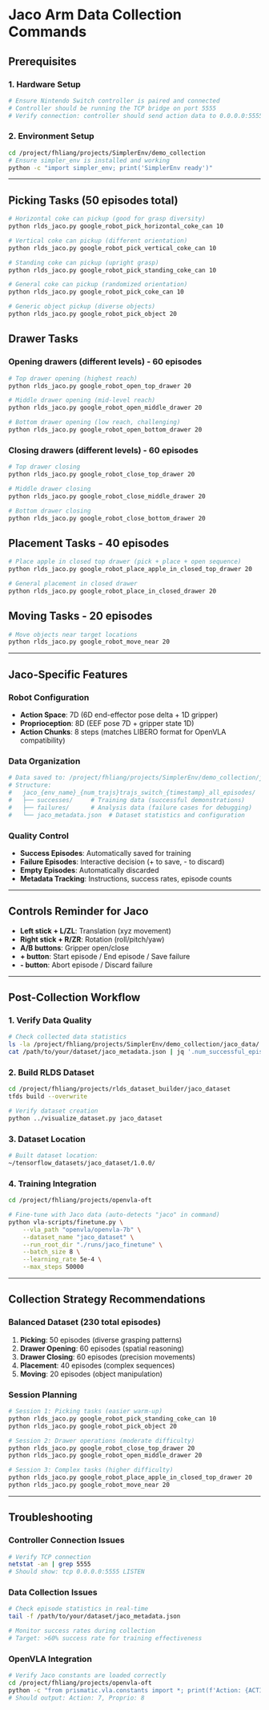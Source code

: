 # Jaco Arm Data Collection Commands

## **Prerequisites**

### 1. Hardware Setup
```bash
# Ensure Nintendo Switch controller is paired and connected
# Controller should be running the TCP bridge on port 5555
# Verify connection: controller should send action data to 0.0.0.0:5555
```

### 2. Environment Setup
```bash
cd /project/fhliang/projects/SimplerEnv/demo_collection
# Ensure simpler_env is installed and working
python -c "import simpler_env; print('SimplerEnv ready')"
```

---

## **Picking Tasks** (50 episodes total)

```bash
# Horizontal coke can pickup (good for grasp diversity)
python rlds_jaco.py google_robot_pick_horizontal_coke_can 10

# Vertical coke can pickup (different orientation)
python rlds_jaco.py google_robot_pick_vertical_coke_can 10

# Standing coke can pickup (upright grasp)
python rlds_jaco.py google_robot_pick_standing_coke_can 10

# General coke can pickup (randomized orientation)
python rlds_jaco.py google_robot_pick_coke_can 10

# Generic object pickup (diverse objects)
python rlds_jaco.py google_robot_pick_object 20
```

## **Drawer Tasks**

### Opening drawers (different levels) - 60 episodes
```bash
# Top drawer opening (highest reach)
python rlds_jaco.py google_robot_open_top_drawer 20

# Middle drawer opening (mid-level reach)
python rlds_jaco.py google_robot_open_middle_drawer 20

# Bottom drawer opening (low reach, challenging)
python rlds_jaco.py google_robot_open_bottom_drawer 20
```

### Closing drawers (different levels) - 60 episodes
```bash
# Top drawer closing
python rlds_jaco.py google_robot_close_top_drawer 20

# Middle drawer closing
python rlds_jaco.py google_robot_close_middle_drawer 20

# Bottom drawer closing
python rlds_jaco.py google_robot_close_bottom_drawer 20
```

## **Placement Tasks** - 40 episodes

```bash
# Place apple in closed top drawer (pick + place + open sequence)
python rlds_jaco.py google_robot_place_apple_in_closed_top_drawer 20

# General placement in closed drawer
python rlds_jaco.py google_robot_place_in_closed_drawer 20
```

## **Moving Tasks** - 20 episodes

```bash
# Move objects near target locations
python rlds_jaco.py google_robot_move_near 20
```

---

## **Jaco-Specific Features**

### **Robot Configuration**
- **Action Space**: 7D (6D end-effector pose delta + 1D gripper)
- **Proprioception**: 8D (EEF pose 7D + gripper state 1D)
- **Action Chunks**: 8 steps (matches LIBERO format for OpenVLA compatibility)

### **Data Organization**
```bash
# Data saved to: /project/fhliang/projects/SimplerEnv/demo_collection/jaco_data/
# Structure:
#   jaco_{env_name}_{num_trajs}trajs_switch_{timestamp}_all_episodes/
#   ├── successes/     # Training data (successful demonstrations)
#   ├── failures/      # Analysis data (failure cases for debugging)
#   └── jaco_metadata.json  # Dataset statistics and configuration
```

### **Quality Control**
- **Success Episodes**: Automatically saved for training
- **Failure Episodes**: Interactive decision (+ to save, - to discard)
- **Empty Episodes**: Automatically discarded
- **Metadata Tracking**: Instructions, success rates, episode counts

---

## **Controls Reminder for Jaco**

- **Left stick + L/ZL**: Translation (xyz movement)
- **Right stick + R/ZR**: Rotation (roll/pitch/yaw)
- **A/B buttons**: Gripper open/close
- **+ button**: Start episode / End episode / Save failure
- **- button**: Abort episode / Discard failure

---

## **Post-Collection Workflow**

### 1. **Verify Data Quality**
```bash
# Check collected data statistics
ls -la /project/fhliang/projects/SimplerEnv/demo_collection/jaco_data/
cat /path/to/your/dataset/jaco_metadata.json | jq '.num_successful_episodes'
```

### 2. **Build RLDS Dataset**
```bash
cd /project/fhliang/projects/rlds_dataset_builder/jaco_dataset
tfds build --overwrite

# Verify dataset creation
python ../visualize_dataset.py jaco_dataset
```

### 3. **Dataset Location**
```bash
# Built dataset location:
~/tensorflow_datasets/jaco_dataset/1.0.0/
```

### 4. **Training Integration**
```bash
cd /project/fhliang/projects/openvla-oft

# Fine-tune with Jaco data (auto-detects "jaco" in command)
python vla-scripts/finetune.py \
    --vla_path "openvla/openvla-7b" \
    --dataset_name "jaco_dataset" \
    --run_root_dir "./runs/jaco_finetune" \
    --batch_size 8 \
    --learning_rate 5e-4 \
    --max_steps 50000
```

---

## **Collection Strategy Recommendations**

### **Balanced Dataset (230 total episodes)**
1. **Picking**: 50 episodes (diverse grasping patterns)
2. **Drawer Opening**: 60 episodes (spatial reasoning)
3. **Drawer Closing**: 60 episodes (precision movements)
4. **Placement**: 40 episodes (complex sequences)
5. **Moving**: 20 episodes (object manipulation)

### **Session Planning**
```bash
# Session 1: Picking tasks (easier warm-up)
python rlds_jaco.py google_robot_pick_standing_coke_can 10
python rlds_jaco.py google_robot_pick_object 20

# Session 2: Drawer operations (moderate difficulty)  
python rlds_jaco.py google_robot_close_top_drawer 20
python rlds_jaco.py google_robot_open_middle_drawer 20

# Session 3: Complex tasks (higher difficulty)
python rlds_jaco.py google_robot_place_apple_in_closed_top_drawer 20
python rlds_jaco.py google_robot_move_near 20
```

---

## **Troubleshooting**

### **Controller Connection Issues**
```bash
# Verify TCP connection
netstat -an | grep 5555
# Should show: tcp 0.0.0.0:5555 LISTEN
```

### **Data Collection Issues**
```bash
# Check episode statistics in real-time
tail -f /path/to/your/dataset/jaco_metadata.json

# Monitor success rates during collection
# Target: >60% success rate for training effectiveness
```

### **OpenVLA Integration**
```bash
# Verify Jaco constants are loaded correctly
cd /project/fhliang/projects/openvla-oft
python -c "from prismatic.vla.constants import *; print(f'Action: {ACTION_DIM}, Proprio: {PROPRIO_DIM}')"
# Should output: Action: 7, Proprio: 8
```
